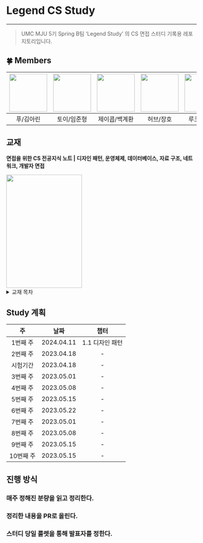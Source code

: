 # Legend CS Study

---

> UMC MJU 5기 Spring B팀 ‘Legend Study’ 의 CS 면접 스터디 기록용 레포지토리입니다.
> 

## 🍀 Members
| <a href="https://github.com/arinming"><img src="https://avatars.githubusercontent.com/u/97820109?v=4" width="100" height="100"></a> | <a href="https://github.com/toychip"><img src="https://avatars.githubusercontent.com/u/109949924?v=4" width="100" height="100"></a> | <a href="https://github.com/gyehwan24"><img src="https://avatars.githubusercontent.com/u/97265630?v=4" width="100" height="100"></a> | <a href="https://github.com/hojinida"><img src="https://avatars.githubusercontent.com/u/96263955?v=4" width="100" height="100"></a> | <a href="https://github.com/yjsmk0902"><img src="https://avatars.githubusercontent.com/u/52543606?v=4" width="100" height="100"></a> |
|:---:|:---:|:---:|:---:|:---:|
| 푸/김아린 | 토이/임준형 | 제이콥/백계환 | 허브/장호 | 루크/양승민 |



## 교재
**면접을 위한 CS 전공지식 노트 | 디자인 패턴, 운영체제, 데이터베이스, 자료 구조, 네트워크, 개발자 면접**

<img src=https://contents.kyobobook.co.kr/sih/fit-in/458x0/pdt/9791165219529.jpg width=200 height=300 />


<details><summary>교재 목차</summary>

## 1장. 디자인 패턴과 프로그래밍 패러다임
### 1.1 디자인 패턴

```
1.1.1 싱글톤 패턴
1.1.2 팩토리 패턴
1.1.3 전략 패턴
1.1.4 옵저버 패턴
1.1.5 프록시 패턴과 프록시 서버
1.1.6 이터레이터 패턴
1.1.7 노출모듈 패턴
1.1.8 MVC 패턴
1.1.9 MVP 패턴
1.1.10 MVVM 패턴
```

### 1.2 프로그래밍 패러다임

```
1.2.1 선언형과 함수형 프로그래밍
1.2.2 객체지향 프로그래밍
1.2.3 절차형 프로그래밍
1.2.4 패러다임의 혼합
예상 질문
```

## 2장. 네트워크
### 2.1 네트워크의 기초

```
2.1.1 처리량과 지연 시간
2.1.2 네트워크 토폴로지와 병목 현상
2.1.3 네트워크 분류
2.1.4 네트워크 성능 분석 명령어
2.1.5 네트워크 프로토콜 표준화
```
### 2.2 TCP/IP 4계층 모델

```
2.2.1 계층 구조
2.2.2 PDU
```

### 2.3 네트워크 기기

```
2.3.1 네트워크 기기의 처리 범위
2.3.2 애플리케이션 계층을 처리하는 기기
2.3.3 인터넷 계층을 처리하는 기기
2.3.4 데이터 링크 계층을 처리하는 기기
2.3.5 물리 계층을 처리하는 기기
```

### 2.4 IP 주소


```
2.4.1 ARP
2.4.2 홉바이홉 통신
2.4.3 IP 주소 체계
2.4.4 IP 주소를 이용한 위치 정보
```

### 2.5 HTTP

```
2.5.1 HTTP/1.0
2.5.2 HTTP/1.1
2.5.3 HTTP/2
2.5.4 HTTPS
2.5.5 HTTP/3
예상 질문
```

## 3장. 운영체제
### 3.1 운영체제와 컴퓨터

```
3.1.1 운영체제의 역할과 구조
3.1.2 컴퓨터의 요소
```

### 3.2 메모리

```
3.2.1 메모리 계층
3.2.2 메모리 관리
```

### 3.3 프로세스와 스레드

```
3.3.1 프로세스와 컴파일 과정
3.3.2 프로세스의 상태
3.3.3 프로세스의 메모리 구조
3.3.4 PCB
3.3.5 멀티프로세싱
3.3.6 스레드와 멀티스레딩
3.3.7 공유 자원과 임계 영역
3.3.8 교착 상태
```

### 3.4 CPU 스케줄링 알고리즘

```
3.4.1 비선점형 방식
3.4.2 선점형 방식
예상 질문
```

## 4장. 데이터베이스
### 4.1 데이터베이스의 기본

```
4.1.1 엔터티
4.1.2 릴레이션
4.1.3 속성
4.1.4 도메인
4.1.5 필드와 레코드
4.1.6 관계
4.1.7 키
```

### 4.2 ERD와 정규화 과정

```
4.2.1 ERD의 중요성
4.2.2 예제로 배우는 ERD
4.2.3 정규화 과정
```

### 4.3 트랜잭션과 무결성

```
4.3.1 트랜잭션
4.3.2 무결성
```

### 4.4 데이터베이스의 종류

```
4.4.1 관계형 데이터베이스
4.4.2 NoSQL 데이터베이스
```

### 4.5 인덱스

```
4.5.1 인덱스의 필요성
4.5.2 B-트리
4.5.3 인덱스 만드는 방법
4.5.4 인덱스 최적화 기법
```

### 4.6 조인의 종류

```
4.6.1 내부 조인
4.6.2 왼쪽 조인
4.6.3 오른쪽 조인
4.6.4 합집합 조인
```

### 4.7 조인의 원리

```
4.7.1 중첩 루프 조인
4.7.2 정렬 병합 조인
4.7.3 해시 조인
예상 질문
```

## 5장. 자료 구조
### 5.1 복잡도

```
5.1.1 시간 복잡도
5.1.2 공간 복잡도
5.1.3 자료 구조에서의 시간 복잡도
```

### 5.2 선형 자료 구조

```
5.2.1 연결 리스트
5.2.2 배열
5.2.3 벡터
5.2.4 스택
5.2.5 큐
```

#### 5.3 비선형 자료 구조

```
5.3.1 그래프
5.3.2 트리
5.3.3 힙
5.3.4 우선순위 큐
5.3.5 맵
5.3.6 셋
5.3.7 해시 테이블
예상 질문
```

## 6장. 포트폴리오와 면접
### 6.1 포트폴리오

```
6.1.1 첫 문장이 중요하다
6.1.2 숫자로 말하라
6.1.3 기술의 숙련도를 나눠서 표기하라
6.1.4 리드미를 잘 작성하라
6.1.5 오픈 소스 컨트리뷰터가 되자
6.1.6 블로깅을 하자
```

#### 6.2 면접

```
6.2.1 꼬리에 꼬리를 무는 질문
6.2.2 대답을 바꾸지 말자
6.2.3 모르는 것은 모르는 것
6.2.4 압박을 버텨라
6.2.5 공식 사이트를 봐라
6.2.6 또렷한 발음으로
6.2.7 장점, 단점, 차이는 필수다
6.2.8 업무를 예측하라
6.2.9 체크리스트를 만들어 준비하라
6.2.10 인성 면접
```
</details>

## Study 계획
|   주    |     날짜     |챕터
|:------:|:----------:|:-----:
| 1번째 주  | 2024.04.11 | 1.1 디자인 패턴
| 2번째 주  | 2023.04.18 | -  
| 시험기간  | 2023.04.18 | - 
| 3번째 주  | 2023.05.01 | -  
| 4번째 주  | 2023.05.08 | -  
| 5번째 주  | 2023.05.15 | -  
| 6번째 주  | 2023.05.22 | -  
| 7번째 주  | 2023.05.01 | -  
| 8번째 주  | 2023.05.08 | -  
| 9번째 주  | 2023.05.15 | -  
| 10번째 주  | 2023.05.15 | - 

## 진행 방식

### 매주 정해진 분량을 읽고 정리한다.
### 정리한 내용을 PR로 올린다.
### 스터디 당일 룰렛을 통해 발표자를 정한다.
